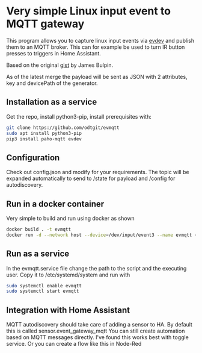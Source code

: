 # Very simple Linux input event to MQTT gateway

This program allows you to capture linux input events via [evdev](https://python-evdev.readthedocs.io/en/latest)
and publish them to an MQTT broker. This can for example be used to turn IR button presses to triggers in Home Assistant.

Based on the original [gist](https://gist.github.com/jamesbulpin/b940e7d81e2e65158f12e59b4d6a0c3c) by James Bulpin.

As of the latest merge the payload will be sent as JSON with 2 attributes, key and devicePath of the generator.

## Installation as a service

Get the repo, install python3-pip, install prerequisites with:

```bash
git clone https://github.com/odtgit/evmqtt
sudo apt install python3-pip
pip3 install paho-mqtt evdev
```

## Configuration

Check out config.json and modify for your requirements. The topic will be expanded automatically to send to /state for
payload and /config for autodiscovery.

## Run in a docker container

Very simple to build and run using docker as shown

```bash
docker build . -t evmqtt
docker run -d --network host --device=/dev/input/event3 --name evmqtt <image_id>
```


## Run as a service

In the evmqtt.service file change the path to the script and the executing user. Copy it to /etc/systemd/system and run with

```bash
sudo systemctl enable evmqtt
sudo systemctl start evmqtt
```


## Integration with Home Assistant

MQTT autodiscovery should take care of adding a sensor to HA. By default this is called sensor.event_gateway_mqtt
You can still create automation based on MQTT messages directly. I've found this works best with toggle service.
Or you can create a flow like this in Node-Red

